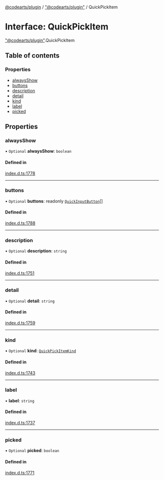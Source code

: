 [@codearts/plugin](../README.md) / ["@codearts/plugin"](../modules/_codearts_plugin_.md) / QuickPickItem

# Interface: QuickPickItem

["@codearts/plugin"](../modules/_codearts_plugin_.md).QuickPickItem

## Table of contents

### Properties

- [alwaysShow](codearts_plugin_.QuickPickItem.md#alwaysshow)
- [buttons](codearts_plugin_.QuickPickItem.md#buttons)
- [description](codearts_plugin_.QuickPickItem.md#description)
- [detail](codearts_plugin_.QuickPickItem.md#detail)
- [kind](codearts_plugin_.QuickPickItem.md#kind)
- [label](codearts_plugin_.QuickPickItem.md#label)
- [picked](codearts_plugin_.QuickPickItem.md#picked)

## Properties

### alwaysShow

• `Optional` **alwaysShow**: `boolean`

#### Defined in

[index.d.ts:1778](https://github.com/huaweicloud/cloudide-plugin-api/blob/203b986/index.d.ts#L1778)

___

### buttons

• `Optional` **buttons**: readonly [`QuickInputButton`](codearts_plugin_.QuickInputButton.md)[]

#### Defined in

[index.d.ts:1788](https://github.com/huaweicloud/cloudide-plugin-api/blob/203b986/index.d.ts#L1788)

___

### description

• `Optional` **description**: `string`

#### Defined in

[index.d.ts:1751](https://github.com/huaweicloud/cloudide-plugin-api/blob/203b986/index.d.ts#L1751)

___

### detail

• `Optional` **detail**: `string`

#### Defined in

[index.d.ts:1759](https://github.com/huaweicloud/cloudide-plugin-api/blob/203b986/index.d.ts#L1759)

___

### kind

• `Optional` **kind**: [`QuickPickItemKind`](../enums/codearts_plugin_.QuickPickItemKind.md)

#### Defined in

[index.d.ts:1743](https://github.com/huaweicloud/cloudide-plugin-api/blob/203b986/index.d.ts#L1743)

___

### label

• **label**: `string`

#### Defined in

[index.d.ts:1737](https://github.com/huaweicloud/cloudide-plugin-api/blob/203b986/index.d.ts#L1737)

___

### picked

• `Optional` **picked**: `boolean`

#### Defined in

[index.d.ts:1771](https://github.com/huaweicloud/cloudide-plugin-api/blob/203b986/index.d.ts#L1771)
